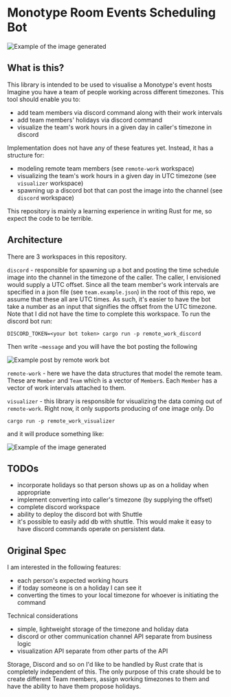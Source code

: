 # Monotype Room Events Scheduling Bot

![Example of the image generated](./team_schedule.png)

## What is this?

This library is intended to be used to visualise a Monotype's event hosts
Imagine you have a team of people working across different timezones. This tool
should enable you to:

- add team members via discord command along with their work intervals
- add team members' holidays via discord command
- visualize the team's work hours in a given day in caller's timezone in discord

Implementation does not have any of these features yet. Instead, it has a structure for:

- modeling remote team members (see `remote-work` workspace)
- visualizing the team's work hours in a given day in UTC timezone (see `visualizer` workspace)
- spawning up a discord bot that can post the image into the channel (see `discord` workspace)

This repository is mainly a learning experience in writing Rust for me, so expect the code to be terrible.

## Architecture

There are 3 workspaces in this repository.

`discord` - responsible for spawning up a bot and posting the time schedule
image into the channel in the timezone of the caller. The caller, I envisioned
would supply a UTC offset. Since all the team member's work intervals are
specified in a json file (see `team.example.json`) in the root of this repo, we
assume that these all are UTC times. As such, it's easier to have the bot take a
number as an input that signifies the offset from the UTC timezone. Note that I
did not have the time to complete this workspace. To run the discord bot run:

`DISCORD_TOKEN=<your bot token> cargo run -p remote_work_discord`

Then write `~message` and you will have the bot posting the following

![Example post by remote work bot](./discord_bot.png)

`remote-work` - here we have the data structures that model the remote team.
These are `Member` and `Team` which is a vector of `Member`s. Each `Member` has
a vector of work intervals attached to them.

`visualizer` - this library is responsible for visualizing the data coming out
of `remote-work`. Right now, it only supports producing of one image only. Do

`cargo run -p remote_work_visualizer`

and it will produce something like:

![Example of the image generated](./team_schedule.png)

## TODOs

- incorporate holidays so that person shows up as on a holiday when appropriate
- implement converting into caller's timezone (by supplying the offset)
- complete discord workspace
- ability to deploy the discord bot with Shuttle
- it's possible to easily add db with shuttle. This would make it easy to have
  discord commands operate on persistent data.

## Original Spec

I am interested in the following features:

- each person's expected working hours
- if today someone is on a holiday I can see it
- converting the times to your local timezone for whoever is initiating the
  command

Technical considerations

- simple, lightweight storage of the timezone and holiday data
- discord or other communication channel API separate from business logic
- visualization API separate from other parts of the API

Storage, Discord and so on I'd like to be handled by Rust crate that is
completely independent of this. The only purpose of this crate should be to
create different Team members, assign working timezones to them and have the
ability to have them propose holidays.
